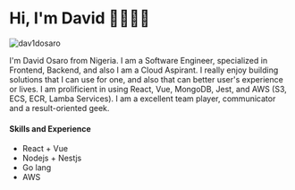 # Hi, I'm David 👋👨🏽‍💻
<p align="left"> <img src="https://komarev.com/ghpvc/?username=dav1dosaro&label=Profile%20views&color=0e75b6&style=flat" alt="dav1dosaro" /> </p>

I'm David Osaro from Nigeria. I am a Software Engineer, specialized in Frontend, Backend, and also I am a Cloud Aspirant. 
I really enjoy building solutions that I can use for one, and also that can better user's experience or lives. 
I am prolificient in using React, Vue, MongoDB, Jest, and AWS (S3, ECS, ECR, Lamba Services).
I am a excellent team player, communicator and a result-oriented geek.

#### Skills and Experience
* React + Vue
* Nodejs + Nestjs
* Go lang
* AWS


